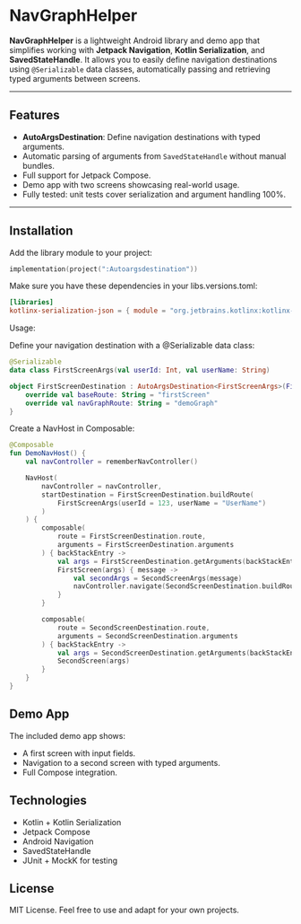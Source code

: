 # NavGraphHelper

**NavGraphHelper** is a lightweight Android library and demo app that simplifies working with **Jetpack Navigation**, **Kotlin Serialization**, and **SavedStateHandle**. 
It allows you to easily define navigation destinations using `@Serializable` data classes, automatically passing and retrieving typed arguments between screens.

---

## Features

- **AutoArgsDestination**: Define navigation destinations with typed arguments.
- Automatic parsing of arguments from `SavedStateHandle` without manual bundles.
- Full support for Jetpack Compose.
- Demo app with two screens showcasing real-world usage.
- Fully tested: unit tests cover serialization and argument handling 100%.

---

## Installation

Add the library module to your project:

```kotlin
implementation(project(":Autoargsdestination"))
```

Make sure you have these dependencies in your libs.versions.toml:

```toml
[libraries]
kotlinx-serialization-json = { module = "org.jetbrains.kotlinx:kotlinx-serialization-json", version.ref = "kotlinxSerializationJson" }
```

Usage:

Define your navigation destination with a @Serializable data class:

```kotlin
@Serializable
data class FirstScreenArgs(val userId: Int, val userName: String)

object FirstScreenDestination : AutoArgsDestination<FirstScreenArgs>(FirstScreenArgs.serializer()) {
    override val baseRoute: String = "firstScreen"
    override val navGraphRoute: String = "demoGraph"
}
```
Create a NavHost in Composable:

```kotlin
@Composable
fun DemoNavHost() {
    val navController = rememberNavController()

    NavHost(
        navController = navController,
        startDestination = FirstScreenDestination.buildRoute(
            FirstScreenArgs(userId = 123, userName = "UserName")
        )
    ) {
        composable(
            route = FirstScreenDestination.route,
            arguments = FirstScreenDestination.arguments
        ) { backStackEntry ->
            val args = FirstScreenDestination.getArguments(backStackEntry.savedStateHandle)
            FirstScreen(args) { message ->
                val secondArgs = SecondScreenArgs(message)
                navController.navigate(SecondScreenDestination.buildRoute(secondArgs))
            }
        }

        composable(
            route = SecondScreenDestination.route,
            arguments = SecondScreenDestination.arguments
        ) { backStackEntry ->
            val args = SecondScreenDestination.getArguments(backStackEntry.savedStateHandle)
            SecondScreen(args)
        }
    }
}
```
## Demo App

The included demo app shows:
* A first screen with input fields.
* Navigation to a second screen with typed arguments.
* Full Compose integration.

## Technologies

* Kotlin + Kotlin Serialization
* Jetpack Compose
* Android Navigation
* SavedStateHandle
* JUnit + MockK for testing

## License

MIT License. Feel free to use and adapt for your own projects.
